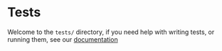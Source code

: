 # Tests

Welcome to the `tests/` directory, if you need help with writing tests, or running them, see our
[documentation](https://py-mine.github.io/mcproto/latest/contributing/guides/unit-tests/)
